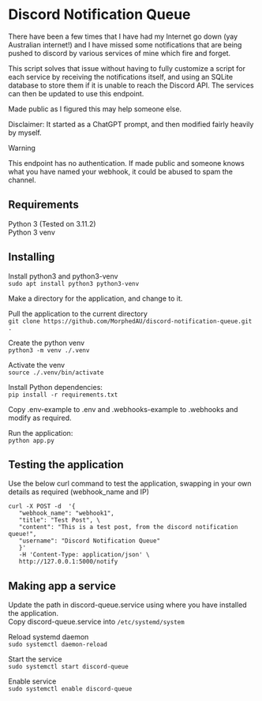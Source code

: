 # Discord Notification Queue
There have been a few times that I have had my Internet go down (yay Australian internet!) and I have missed some notifications that are being pushed to discord by various services of mine which fire and forget.

This script solves that issue without having to fully customize a script for each service by receiving the notifications itself, and using an SQLite database to store them if it is unable to reach the Discord API. The services can then be updated to use this endpoint.

Made public as I figured this may help someone else.

Disclaimer: It started as a ChatGPT prompt, and then modified fairly heavily by myself.

> [!WARNING]
> This endpoint has no authentication. If made public and someone knows what you have named your webhook, it could be abused to spam the channel.

## Requirements
Python 3 (Tested on 3.11.2)  
Python 3 venv

## Installing  
  
Install python3 and python3-venv  
```sudo apt install python3 python3-venv```  

Make a directory for the application, and change to it.

Pull the application to the current directory  
``` git clone https://github.com/MorphedAU/discord-notification-queue.git . ```

Create the python venv  
`python3 -m venv ./.venv`  

Activate the venv  
`source ./.venv/bin/activate`  
  
Install Python dependencies:  
`pip install -r requirements.txt`  

Copy .env-example to .env and .webhooks-example to .webhooks and modify as required.

Run the application:  
`python app.py`

## Testing the application 
Use the below curl command to test the application, swapping in your own details as required (webhook_name and IP)  
```
curl -X POST -d  '{ 
   "webhook_name": "webhook1",
   "title": "Test Post", \
   "content": "This is a test post, from the discord notification queue!",
   "username": "Discord Notification Queue"
   }'
   -H 'Content-Type: application/json' \
   http://127.0.0.1:5000/notify
```

## Making app a service

Update the path in discord-queue.service using where you have installed the application.  
Copy discord-queue.service into `/etc/systemd/system`  

Reload systemd daemon  
`sudo systemctl daemon-reload`  

Start the service  
`sudo systemctl start discord-queue`

Enable service  
`sudo systemctl enable discord-queue`